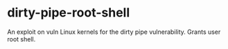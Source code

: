 # dirty-pipe-root-shell
An exploit on vuln Linux kernels for the dirty pipe vulnerability. Grants user root shell. 
